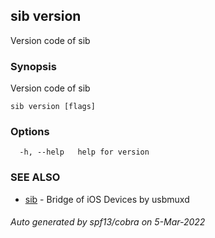 ## sib version

Version code of sib

### Synopsis

Version code of sib

```
sib version [flags]
```

### Options

```
  -h, --help   help for version
```

### SEE ALSO

* [sib](sib.md)	 - Bridge of iOS Devices by usbmuxd

###### Auto generated by spf13/cobra on 5-Mar-2022
